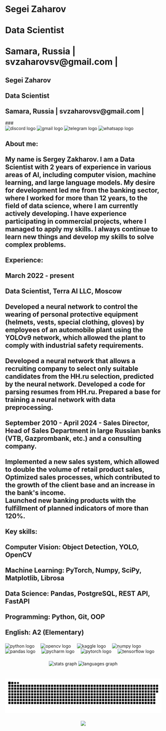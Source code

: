<h1 align="left">Segei Zaharov<br><br>Data Scientist<br><br>Samara, Russia | svzaharovsv@gmail.com |</h1>
<h2 align="left">Segei Zaharov<br><br>Data Scientist<br><br>Samara, Russia | svzaharovsv@gmail.com |</h2>
###

<div align="left">
  <img src="https://img.shields.io/static/v1?message=Discord&logo=discord&label=&color=7289DA&logoColor=white&labelColor=&style=for-the-badge" height="35" alt="discord logo"  />
  <img src="https://img.shields.io/static/v1?message=Gmail&logo=gmail&label=&color=D14836&logoColor=white&labelColor=&style=for-the-badge" height="35" alt="gmail logo"  />
  <img src="https://img.shields.io/static/v1?message=Telegram&logo=telegram&label=&color=2CA5E0&logoColor=white&labelColor=&style=for-the-badge" height="35" alt="telegram logo"  />
  <img src="https://img.shields.io/static/v1?message=Whatsapp&logo=whatsapp&label=&color=25D366&logoColor=white&labelColor=&style=for-the-badge" height="35" alt="whatsapp logo"  />
</div>

###

<h2 align="left">About me:<br><br>My name is Sergey Zakharov. I am a Data Scientist  with 2 years of experience in various areas of AI, including computer vision, machine learning, and large language models. My desire for development led me from the banking sector, where I worked for more than 12 years, to the field of data science, where I am currently actively developing. I have experience participating in commercial projects, where I managed to apply my skills. I always continue to learn new things and develop my skills to solve complex problems.<br><br>Experience:<br><br>March 2022 - present<br><br>Data Scientist, Terra AI LLC, Moscow<br><br>Developed a neural network to control the wearing of personal protective equipment (helmets, vests, special clothing, gloves) by employees of an automobile plant using the YOLOv9 network, which allowed the plant to comply with industrial safety requirements.<br><br>Developed a neural network that allows a recruiting company to select only suitable candidates from the HH.ru selection, predicted by the neural network. Developed a code for parsing resumes from HH.ru. Prepared a base for training a neural network with data preprocessing.<br><br>September 2010 - April 2024 - Sales Director, Head of Sales Department in large Russian banks (VTB, Gazprombank, etc.) and a consulting company.<br><br>Implemented a new sales system, which allowed to double the volume of retail product sales,<br>Optimized sales processes, which contributed to the growth of the client base and an increase in the bank's income.<br>Launched new banking products with the fulfillment of planned indicators of more than 120%.<br><br>Key skills:<br><br>Computer Vision: Object Detection, YOLO, OpenCV<br><br>Machine Learning: PyTorch, Numpy, SciPy, Matplotlib, Librosa<br><br>Data Science: Pandas, PostgreSQL, REST API, FastAPI<br><br>Programming: Python, Git, OOP<br><br>English: A2 (Elementary)</h2>

###

<div align="left">
  <img src="https://skillicons.dev/icons?i=py" height="30" alt="python logo"  />
  <img width="12" />
  <img src="https://cdn.jsdelivr.net/gh/devicons/devicon/icons/opencv/opencv-original.svg" height="30" alt="opencv logo"  />
  <img width="12" />
  <img src="https://cdn.jsdelivr.net/gh/devicons/devicon/icons/kaggle/kaggle-original.svg" height="30" alt="kaggle logo"  />
  <img width="12" />
  <img src="https://cdn.jsdelivr.net/gh/devicons/devicon/icons/numpy/numpy-original.svg" height="30" alt="numpy logo"  />
  <img width="12" />
  <img src="https://cdn.jsdelivr.net/gh/devicons/devicon/icons/pandas/pandas-original.svg" height="30" alt="pandas logo"  />
  <img width="12" />
  <img src="https://cdn.jsdelivr.net/gh/devicons/devicon/icons/pycharm/pycharm-original.svg" height="30" alt="pycharm logo"  />
  <img width="12" />
  <img src="https://cdn.jsdelivr.net/gh/devicons/devicon/icons/pytorch/pytorch-original.svg" height="30" alt="pytorch logo"  />
  <img width="12" />
  <img src="https://cdn.jsdelivr.net/gh/devicons/devicon/icons/tensorflow/tensorflow-original.svg" height="30" alt="tensorflow logo"  />
</div>

###

<div align="center">
  <img src="https://github-readme-stats.vercel.app/api?username=SergeyZaharov&hide_title=false&hide_rank=false&show_icons=true&include_all_commits=true&count_private=true&disable_animations=false&theme=dracula&locale=en&hide_border=false" height="150" alt="stats graph"  />
  <img src="https://github-readme-stats.vercel.app/api/top-langs?username=SergeyZaharov&locale=en&hide_title=false&layout=compact&card_width=320&langs_count=5&theme=dracula&hide_border=false" height="150" alt="languages graph"  />
</div>

###

<br clear="both">

<img src="https://raw.githubusercontent.com/SergeyZaharov/SergeyZaharov/output/snake.svg" alt="Snake animation" />

###

<div align="center">
  <img src="https://profile-counter.glitch.me/SergeyZaharov/count.svg?"  />
</div>

###
